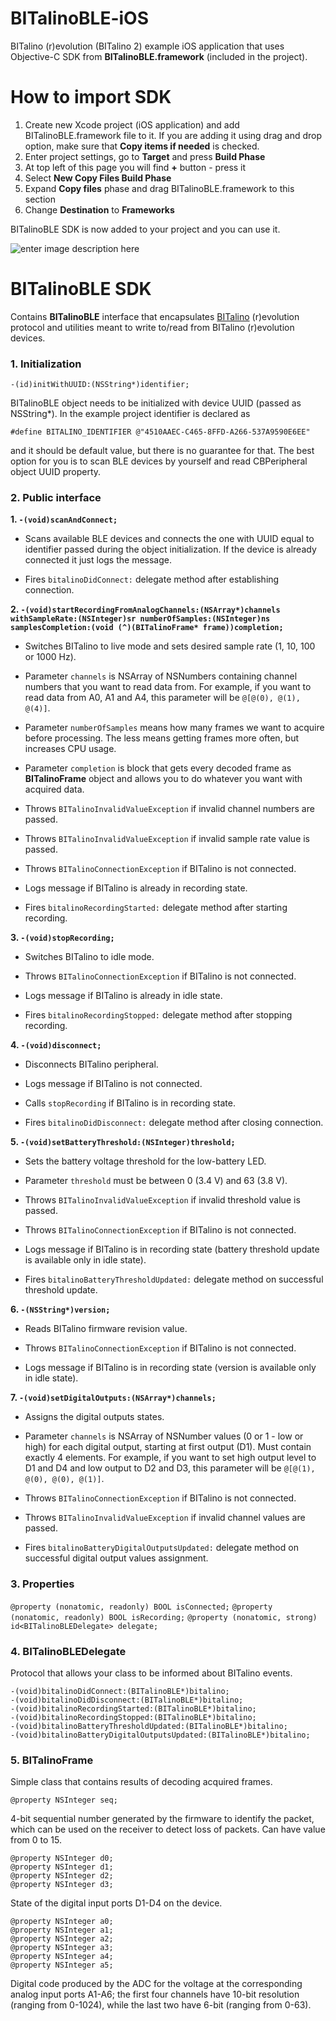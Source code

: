 # BITalinoBLE-iOS
BITalino (r)evolution (BITalino 2) example iOS application that uses Objective-C SDK from **BITalinoBLE.framework** (included in the project).

# How to import SDK
 1. Create new Xcode project (iOS application) and add BITalinoBLE.framework file to it. If you are adding it using drag and drop option, make sure that **Copy items if needed** is checked. 
 2. Enter project settings, go to **Target** and press **Build Phase**
 3. At top left of this page you will find **+** button - press it
 4. Select **New Copy Files Build Phase**
 5. Expand **Copy files** phase and drag BITalinoBLE.framework to this section
 6. Change **Destination** to **Frameworks**

BITalinoBLE SDK is now added to your project and you can use it.

![enter image description here](http://i.imgur.com/StbUzLR.png)

# BITalinoBLE SDK
Contains **BITalinoBLE** interface that encapsulates [BITalino](http://www.bitalino.com) (r)evolution protocol and utilities meant to write to/read from BITalino (r)evolution devices.

### **1. Initialization**

    -(id)initWithUUID:(NSString*)identifier;
    
BITalinoBLE object needs to be initialized with device UUID (passed as NSString*). In the example project identifier is declared as 

    #define BITALINO_IDENTIFIER @"4510AAEC-C465-8FFD-A266-537A9590E6EE"

and it should be default value, but there is no guarantee for that. The best option for you is to scan BLE devices by yourself and read CBPeripheral object UUID property.

### **2. Public interface**

 **1. `-(void)scanAndConnect;`**

+ Scans available BLE devices and connects the one with UUID equal to identifier passed during the object initialization. If the device is already connected it just logs the message. 

+ Fires `bitalinoDidConnect:` delegate method after establishing connection.
 
 
 **2. `-(void)startRecordingFromAnalogChannels:(NSArray*)channels withSampleRate:(NSInteger)sr numberOfSamples:(NSInteger)ns samplesCompletion:(void (^)(BITalinoFrame* frame))completion;`**
 
+ Switches BITalino to live mode and sets desired sample rate (1, 10, 100 or 1000 Hz). 

+ Parameter `channels` is NSArray of NSNumbers containing channel numbers that you want to read data from. For example, if you want to read data from A0, A1 and A4, this parameter will be `@[@(0), @(1), @(4)]`.

+ Parameter `numberOfSamples` means how many frames we want to acquire before processing. The less means getting frames more often, but increases CPU usage.

+ Parameter `completion` is block that gets every decoded frame as **BITalinoFrame** object and allows you to do whatever you want with acquired data.

+ Throws `BITalinoInvalidValueException` if invalid channel numbers are passed.

+ Throws `BITalinoInvalidValueException` if invalid sample rate value is passed.

+ Throws `BITalinoConnectionException` if BITalino is not connected.

+ Logs message if BITalino is already in recording state.

+ Fires `bitalinoRecordingStarted:` delegate method after starting recording.

 **3. `-(void)stopRecording;`**
 
+ Switches BITalino to idle mode.

+ Throws `BITalinoConnectionException` if BITalino is not connected.

+ Logs message if BITalino is already in idle state. 

+ Fires `bitalinoRecordingStopped:` delegate method after stopping recording.


**4. `-(void)disconnect;`**

+ Disconnects BITalino peripheral.

+ Logs message if BITalino is not connected.

+ Calls `stopRecording` if BITalino is in recording state.

+ Fires `bitalinoDidDisconnect:` delegate method after closing connection.


**5. `-(void)setBatteryThreshold:(NSInteger)threshold;`**

+ Sets the battery voltage threshold for the low-battery LED.

+ Parameter `threshold` must be between 0 (3.4 V) and 63 (3.8 V).

+ Throws `BITalinoInvalidValueException` if invalid threshold value is passed.

+ Throws `BITalinoConnectionException` if BITalino is not connected.

+ Logs message if BITalino is in recording state (battery threshold update is available only in idle state).

+ Fires `bitalinoBatteryThresholdUpdated:` delegate method on successful threshold update.


**6. `-(NSString*)version;`**

+ Reads BITalino firmware revision value.

+ Throws `BITalinoConnectionException` if BITalino is not connected.

+ Logs message if BITalino is in recording state (version is available only in idle state).


**7. `-(void)setDigitalOutputs:(NSArray*)channels;`**

+ Assigns the digital outputs states.

+ Parameter `channels` is NSArray of NSNumber values (0 or 1 - low or high) for each digital output, starting at first output (D1). Must contain exactly 4 elements. For example, if you want to set high output level to D1 and D4 and low output to D2 and D3, this parameter will be `@[@(1), @(0), @(0), @(1)]`.

+ Throws `BITalinoConnectionException` if BITalino is not connected.

+ Throws `BITalinoInvalidValueException` if invalid channel values are passed.

+ Fires `bitalinoBatteryDigitalOutputsUpdated:` delegate method on successful digital output values assignment.


### **3. Properties**

 `@property (nonatomic, readonly) BOOL isConnected;`
 `@property (nonatomic, readonly) BOOL isRecording;`
 `@property (nonatomic, strong) id<BITalinoBLEDelegate> delegate;`


### **4. BITalinoBLEDelegate**
Protocol that allows your class to be informed about BITalino events.

    -(void)bitalinoDidConnect:(BITalinoBLE*)bitalino;
    -(void)bitalinoDidDisconnect:(BITalinoBLE*)bitalino;
    -(void)bitalinoRecordingStarted:(BITalinoBLE*)bitalino;
    -(void)bitalinoRecordingStopped:(BITalinoBLE*)bitalino;
    -(void)bitalinoBatteryThresholdUpdated:(BITalinoBLE*)bitalino;
    -(void)bitalinoBatteryDigitalOutputsUpdated:(BITalinoBLE*)bitalino;


### **5. BITalinoFrame**

Simple class that contains results of decoding acquired frames.
 
    @property NSInteger seq;
 
 
4-bit sequential number generated by the firmware to identify the packet, which can be used on the receiver to detect loss of packets. Can have value from 0  to 15.

    @property NSInteger d0;
    @property NSInteger d1;
    @property NSInteger d2;
    @property NSInteger d3;

State of the digital input ports D1-D4 on the device.

    @property NSInteger a0;
    @property NSInteger a1;
    @property NSInteger a2;
    @property NSInteger a3;
    @property NSInteger a4;
    @property NSInteger a5;

Digital code produced by the ADC for the voltage at the corresponding analog input ports A1-A6; the first four channels have 10-bit resolution (ranging from 0-1024), while the last two have 6-bit (ranging from 0-63).